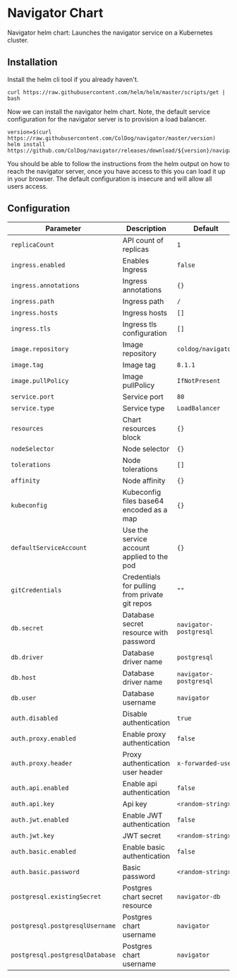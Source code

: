 # Navigator Chart

Navigator helm chart: Launches the navigator service on a Kubernetes cluster.

## Installation

Install the helm cli tool if you already haven't.

    curl https://raw.githubusercontent.com/helm/helm/master/scripts/get | bash

Now we can install the navigator helm chart. Note, the default service
configuration for the navigator server is to provision a load balancer.

    version=$(curl https://raw.githubusercontent.com/ColDog/navigator/master/version)
    helm install https://github.com/ColDog/navigator/releases/download/${version}/navigator-${version}.tgz

You should be able to follow the instructions from the helm output on how to
reach the navigator server, once you have access to this you can load it up in
your browser. The default configuration is insecure and will allow all users
access.

## Configuration

Parameter | Description | Default
--------- | ----------- | -------
`replicaCount` | API count of replicas | `1` |
`ingress.enabled` | Enables Ingress  | `false`
`ingress.annotations` | Ingress annotations | `{}`
`ingress.path` | Ingress path | `/`
`ingress.hosts` | Ingress hosts | `[]`
`ingress.tls` | Ingress tls configuration | `[]`
`image.repository` | Image repository | `coldog/navigator`
`image.tag` | Image tag | `8.1.1`
`image.pullPolicy` | Image pullPolicy | `IfNotPresent`
`service.port` | Service port | `80`
`service.type` | Service type | `LoadBalancer`
`resources` | Chart resources block | `{}`
`nodeSelector` | Node selector | `{}`
`tolerations` | Node tolerations | `[]`
`affinity` | Node affinity |  `{}`
`kubeconfig` | Kubeconfig files base64 encoded as a map | `{}`
`defaultServiceAccount` | Use the service account applied to the pod | `{}`
`gitCredentials` | Credentials for pulling from private git repos | `""`
`db.secret` | Database secret resource with password | `navigator-postgresql`
`db.driver` | Database driver name | `postgresql`
`db.host` | Database driver name | `navigator-postgresql`
`db.user` | Database username | `navigator`
`auth.disabled` | Disable authentication | `true`
`auth.proxy.enabled` | Enable proxy authentication | `false`
`auth.proxy.header` | Proxy authentication user header | `x-forwarded-user`
`auth.api.enabled` | Enable api authentication | `false`
`auth.api.key` | Api key | `<random-string>`
`auth.jwt.enabled` | Enable JWT authentication | `false`
`auth.jwt.key` | JWT secret | `<random-string>`
`auth.basic.enabled` | Enable basic authentication | `false`
`auth.basic.password` | Basic password | `<random-string>`
`postgresql.existingSecret` | Postgres chart secret resource | `navigator-db`
`postgresql.postgresqlUsername` | Postgres chart username | `navigator`
`postgresql.postgresqlDatabase` | Postgres chart username | `navigator`
